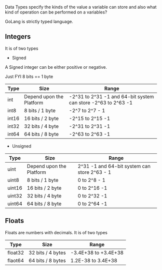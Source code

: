 Data Types specify the kinds of the value a variable can store and also what kind of operation can be performed on a variables?

GoLang is strictly typed language.

## Integers

It is of two types

* Signed 

A Signed integer can be either positive or negative.


Just FYI 8 bits == 1 byte

| Type | Size | Range |
| --- | ----------- |------------|
| int | Depend upon the Platform | -2^31 to 2^31 -1 and 64-bit system can store -2^63 to 2^63 -1 |
| int8 | 8 bits / 1 byte | -2^7 to 2^7 - 1 |
| int16 | 16 bits / 2 byte | -2^15 to 2^15 -1 |
| int32 | 32 bits / 4 byte |  -2^31 to 2^31 -1 |
| int64 | 64 bits / 8 byte | -2^63 to 2^63 -1 |


* Unsigned 

| Type | Size | Range |
| --- | ----------- |------------|
| uint | Depend upon the Platform | 2^31 -1 and 64-bit system can store 2^63 - 1 |
| uint8 | 8 bits / 1 byte | 0 to  2^8 - 1 |
| uint16 | 16 bits / 2 byte | 0 to 2^16 -1 |
| uint32 | 32 bits / 4 byte |  0 to 2^32 -1 |
| uint64 | 64 bits / 8 byte | 0 to 2^64 -1 |


## Floats

Floats are numbers with decimals. It is of two types

| Type | Size | Range |
| --- | ----------- |------------|
| float32 | 32 bits / 4 bytes |  -3.4E+38 to +3.4E+38 |
| flaot64 | 64 bits / 8 bytes | 1.2E-38 to 3.4E+38 |






